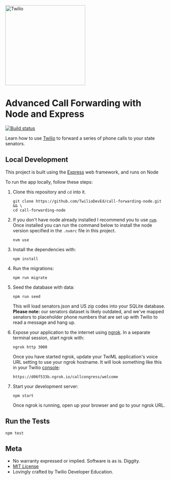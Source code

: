 <a href="https://www.twilio.com">
  <img src="https://static0.twilio.com/marketing/bundles/marketing/img/logos/wordmark-red.svg" alt="Twilio" width="250" />
</a>

# Advanced Call Forwarding with Node and Express

[![Build status](https://api.travis-ci.org/TwilioDevEd/call-forwarding-node.svg?branch=master)](https://travis-ci.org/TwilioDevEd/call-forwarding-node)

Learn how to use [Twilio](https://www.twilio.com) to forward a series of phone calls to your state senators.

## Local Development
This project is built using the [Express](https://expressjs.com) web framework, and runs on Node

To run the app locally, follow these steps:

1. Clone this repository and `cd` into it.

   ```
   git clone https://github.com/TwilioDevEd/call-forwarding-node.git && \
   cd call-forwarding-node
   ```

1. If you don't have node already installed I recommend you to use
   [`nvm`](https://github.com/creationix/nvm#install-script). Once installed
   you can run the command below to install the node version specified in the
   `.nvmrc` file in this project.

   ```
   nvm use
   ```

1. Install the dependencies with:

   ```
   npm install
   ```

1. Run the migrations:

   ```
   npm run migrate
   ```

1. Seed the database with data:

   ```
   npm run seed
   ```

   This will load senators.json and US zip codes into your SQLite database.
   **Please note:** our senators dataset is likely outdated, and we've mapped senators to placeholder phone numbers that are set up with Twilio to read a message and hang up.

1. Expose your application to the internet using [ngrok](https://www.twilio.com/blog/2015/09/6-awesome-reasons-to-use-ngrok-when-testing-webhooks.html). In a separate terminal session, start ngrok with:

   ```
   ngrok http 3000
   ```

   Once you have started ngrok, update your TwiML application's voice URL setting to use your ngrok hostname. It will look something like this in your Twilio [console](https://www.twilio.com/console/phone-numbers/):

   `https://d06f533b.ngrok.io/callcongress/welcome`

1. Start your development server:

   ```
   npm start
   ```

   Once ngrok is running, open up your browser and go to your ngrok URL.

## Run the Tests

```
npm test
```

## Meta
* No warranty expressed or implied. Software is as is. Diggity.
* [MIT License](https://opensource.org/licenses/mit-license.html)
* Lovingly crafted by Twilio Developer Education.
